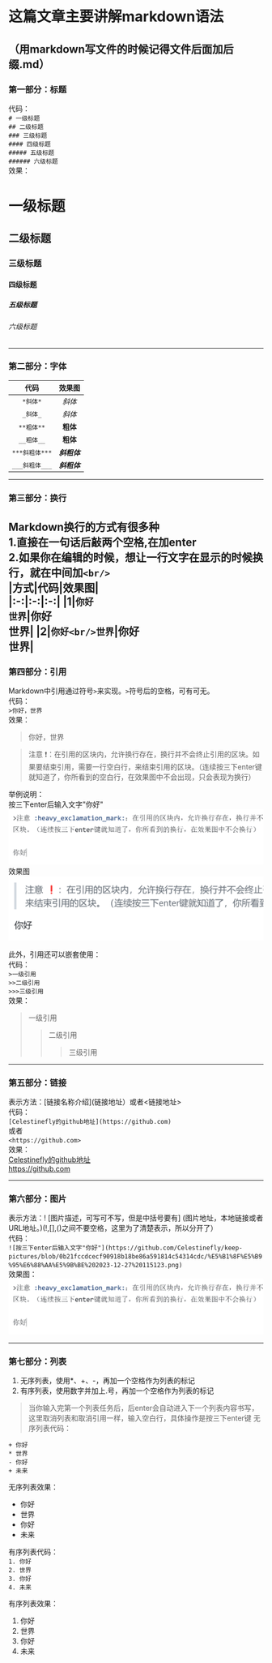 # 这篇文章主要讲解markdown语法    
（用markdown写文件的时候记得文件后面加后缀.md）
-----

### 第一部分：标题   
代码：    
`# 一级标题`   
`## 二级标题`   
`### 三级标题`   
`#### 四级标题`   
`##### 五级标题`   
`###### 六级标题`   
效果：   
# 一级标题      
## 二级标题      
### 三级标题       
#### 四级标题    
##### 五级标题      
###### 六级标题    
------   

### 第二部分：字体      
|代码|效果图|        
|:----:|:--:|        
|`*斜体*`|*斜体*|   
|`_斜体_`|_斜体_|   
|`**粗体**`|**粗体**|   
|`__粗体__`|__粗体__|    
|`***斜粗体***`|***斜粗体***|   
|`___斜粗体___`|___斜粗体___|   
------

### 第三部分：换行   
Markdown换行的方式有很多种     
1.直接在一句话后敲两个空格,在加enter       
2.如果你在编辑的时候，想让一行文字在显示的时候换行，就在中间加`<br/>`   
|方式|代码|效果图|  
|:-:|:-:|:-:|
|1|`你好  `<br/>`世界`|你好<br/>世界|
|2|`你好<br/>世界`|你好<br/>世界|  
------

### 第四部分：引用    
Markdown中引用通过符号`>`来实现。`>`符号后的空格，可有可无。  
代码：  
`>你好，世界`  
效果：  
>你好，世界

>注意 :heavy_exclamation_mark:：在引用的区块内，允许换行存在，换行并不会终止引用的区块。如果要结束引用，需要一行空白行，来结束引用的区块。（连续按三下enter键就知道了，你所看到的空白行，在效果图中不会出现，只会表现为换行）


举例说明：   
按三下enter后输入文字"你好"    
![按三下enter后输入文字"你好"](https://github.com/Celestinefly/keep-pictures/blob/0b21fccdcecf90918b18be86a591814c54314cdc/%E5%B1%8F%E5%B9%95%E6%88%AA%E5%9B%BE%202023-12-27%20115123.png)    
效果图   
![效果图](https://github.com/Celestinefly/keep-pictures/blob/0b21fccdcecf90918b18be86a591814c54314cdc/%E5%B1%8F%E5%B9%95%E6%88%AA%E5%9B%BE%202023-12-27%20115139.png)   


此外，引用还可以嵌套使用：<br/>
代码：<br/>
`>一级引用`<br/>
`>>二级引用`<br/>
`>>>三级引用`<br/>
效果：
>一级引用
>>二级引用
>>>三级引用
-----

### 第五部分：链接   

表示方法：[链接名称介绍](链接地址）或者<链接地址>  
代码：  
`[Celestinefly的github地址](https://github.com)`   
或者      
`<https://github.com>`   
效果：  
[Celestinefly的github地址](https://github.com)    
<https://github.com>    

-----    

### 第六部分：图片  
表示方法：! [图片描述，可写可不写，但是中括号要有] (图片地址，本地链接或者URL地址。)(!,[],()之间不要空格，这里为了清楚表示，所以分开了）     
代码：  
`![按三下enter后输入文字"你好"](https://github.com/Celestinefly/keep-pictures/blob/0b21fccdcecf90918b18be86a591814c54314cdc/%E5%B1%8F%E5%B9%95%E6%88%AA%E5%9B%BE%202023-12-27%20115123.png)`  
效果图：  
![按三下enter后输入文字"你好"](https://github.com/Celestinefly/keep-pictures/blob/0b21fccdcecf90918b18be86a591814c54314cdc/%E5%B1%8F%E5%B9%95%E6%88%AA%E5%9B%BE%202023-12-27%20115123.png)   

------

### 第七部分：列表   
1. 无序列表，使用*、+、-，再加一个空格作为列表的标记   
2. 有序列表，使用数字并加上.号，再加一个空格作为列表的标记
>当你输入完第一个列表任务后，后enter会自动进入下一个列表内容书写，这里取消列表和取消引用一样，输入空白行，具体操作是按三下enter键
无序列表代码：

`+ 你好`   
`* 世界`   
`- 你好`   
`+ 未来`   

无序列表效果：  
+ 你好
+ 世界
+ 你好
+ 未来

有序列表代码：  
`1. 你好`   
`2. 世界`   
`3. 你好`   
`4. 未来`   

有序列表效果：
1. 你好
2. 世界
3. 你好
4. 未来


























